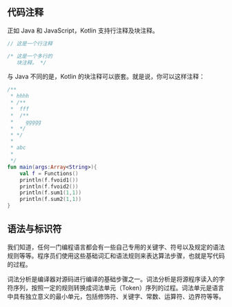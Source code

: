 ## 代码注释

正如 Java 和 JavaScript，Kotlin 支持行注释及块注释。

```kotlin
// 这是一个行注释

/* 这是一个多行的
   块注释。 */
```

与 Java 不同的是，Kotlin 的块注释可以嵌套。就是说，你可以这样注释：

```kotlin
/**
 * hhhh
 * /**
 *  fff
 *  /**
 *    ggggg
 *  */
 * */
 *
 * abc
 *
 */
fun main(args:Array<String>){
    val f = Functions()
    println(f.fvoid1())
    println(f.fvoid2())
    println(f.sum1(1,1))
    println(f.sum2(1,1))
}
```

## 语法与标识符

我们知道，任何一门编程语言都会有一些自己专用的关键字、符号以及规定的语法规则等等。程序员们使用这些基础词汇和语法规则来表达算法步骤，也就是写代码的过程。

词法分析是编译器对源码进行编译的基础步骤之一。词法分析是将源程序读入的字符序列，按照一定的规则转换成词法单元（Token）序列的过程。词法单元是语言中具有独立意义的最小单元，包括修饰符、关键字、常数、运算符、边界符等等。